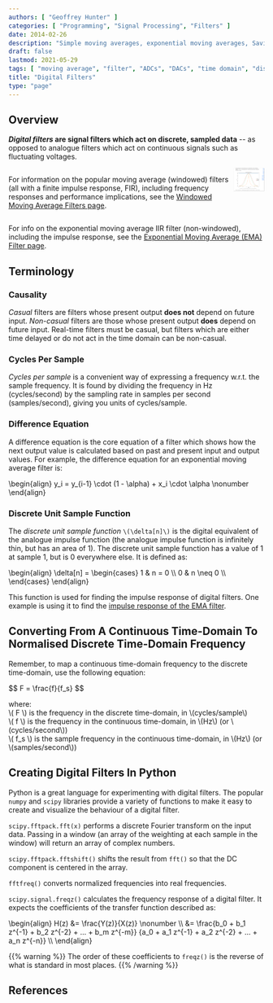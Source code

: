 ```yaml
---
authors: [ "Geoffrey Hunter" ]
categories: [ "Programming", "Signal Processing", "Filters" ]
date: 2014-02-26
description: "Simple moving averages, exponential moving averages, Savizky-Golay filters, frequency responses, source code and more info on digital filtering (a form of signal processing)."
draft: false
lastmod: 2021-05-29
tags: [ "moving average", "filter", "ADCs", "DACs", "time domain", "discrete", "frequency responses", "exponentially weighted", "multiple pass", "signal processing", "Savitzky–Golay fFilters" ]
title: "Digital Filters"
type: "page"
---
```


## Overview

**_Digital filters_ are signal filters which act on discrete, sampled data** -- as opposed to analogue filters which act on continuous signals such as fluctuating voltages.

<div style="display: flex;">
<p>

For information on the popular moving average (windowed) filters (all with a finite impulse response, FIR), including frequency responses and performance implications, see the [Windowed Moving Average Filters page](/programming/signal-processing/digital-filters/windowed-moving-average-filters/).
</p>
<div style="width: 20px"></div>
<a href="/programming/signal-processing/digital-filters/moving-average-filters/"><img src="moving-average-filters-screenshot.png" width="200px" /></a>
</div>

For info on the exponential moving average IIR filter (non-windowed), including the impulse response, see the [Exponential Moving Average (EMA) Filter page](/programming/signal-processing/digital-filters/exponential-moving-average-ema-filter/).

## Terminology

### Causality

_Casual_ filters are filters whose present output **does not** depend on future input. _Non-casual_ filters are those whose present output **does** depend on future input. Real-time filters must be casual, but filters which are either time delayed or do not act in the time domain can be non-casual.

### Cycles Per Sample

_Cycles per sample_ is a convenient way of expressing a frequency w.r.t. the sample frequency. It is found by dividing the frequency in Hz (cycles/second) by the sampling rate in samples per second (samples/second), giving you units of cycles/sample.

### Difference Equation

A difference equation is the core equation of a filter which shows how the next output value is calculated based on past and present input and output values. For example, the difference equation for an exponential moving average filter is:

<p>\begin{align}
y_i = y_{i-1} \cdot (1 - \alpha) + x_i \cdot \alpha \nonumber
\end{align}</p>

### Discrete Unit Sample Function

The _discrete unit sample function_ `\(\delta[n]\)` is the digital equivalent of the analogue impulse function (the analogue impulse function is infinitely thin, but has an area of 1). The discrete unit sample function has a value of 1 at sample 1, but is 0 everywhere else. It is defined as:

<p>\begin{align}
\delta[n] =
\begin{cases} 
      1 & n = 0 \\
      0 & n \neq 0 \\      
\end{cases}
\end{align}
</p>

This function is used for finding the impulse response of digital filters. One example is using it to find the [impulse response of the EMA filter](/programming/signal-processing/digital-filters/exponential-moving-average-ema-filter/#impulse-response).
## Converting From A Continuous Time-Domain To Normalised Discrete Time-Domain Frequency

Remember, to map a continuous time-domain frequency to the discrete time-domain, use the following equation:

<p>$$ F = \frac{f}{f_s} $$</p>

<p class="centered">
    where:<br />
    \( F \) is the frequency in the discrete time-domain, in \(cycles/sample\)<br />
    \( f \) is the frequency in the continuous time-domain, in \(Hz\) (or \(cycles/second\))<br />
    \( f_s \) is the sample frequency in the continuous time-domain, in \(Hz\) (or \(samples/second\))<br />
</p>

## Creating Digital Filters In Python

Python is a great language for experimenting with digital filters. The popular `numpy` and `scipy` libraries provide a variety of functions to make it easy to create and visualize the behaviour of a digital filter.

`scipy.fftpack.fft(x)` performs a discrete Fourier transform on the input data. Passing in a window (an array of the weighting at each sample in the window) will return an array of complex numbers.

`scipy.fftpack.fftshift()` shifts the result from `fft()` so that the DC component is centered in the array.

`fftfreq()` converts normalized frequencies into real frequencies.

`scipy.signal.freqz()` calculates the frequency response of a digital filter. It expects the coefficients of the transfer function described as:

<p>\begin{align}
H(z) &= \frac{Y(z)}{X(z)} \nonumber \\
     &= \frac{b_0 + b_1 z^{-1} + b_2 z^{-2} + ... + b_m z^{-m}} {a_0 + a_1 z^{-1} + a_2 z^{-2} + ... + a_n z^{-n}} \\
\end{align}</p>

{{% warning %}}
The order of these coefficients to `freqz()` is the reverse of what is standard in most places.
{{% /warning %}}

## References

[^pieter-p-sma]: <https://tttapa.github.io/Pages/Mathematics/Systems-and-Control-Theory/Digital-filters/Simple%20Moving%20Average/Simple-Moving-Average.html>, accessed 2021-05-27.
[^pieter-p-ema]: <https://tttapa.github.io/Pages/Mathematics/Systems-and-Control-Theory/Digital-filters/Exponential%20Moving%20Average/C++Implementation.html#arduino-example>, accessed 2021-05-29.
[^dsp-stack-exchange-cut-off-freq-sma]: <https://dsp.stackexchange.com/questions/9966/what-is-the-cut-off-frequency-of-a-moving-average-filter>, accessed 2021-05-27.
[^analog-devices-dsp-book-ch15]: <https://www.analog.com/media/en/technical-documentation/dsp-book/dsp_book_Ch15.pdf>, accessed 2021-05-27.
